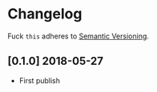# Changelog

Fuck `this` adheres to [Semantic Versioning](http://semver.org/).

## [0.1.0] 2018-05-27

* First publish
